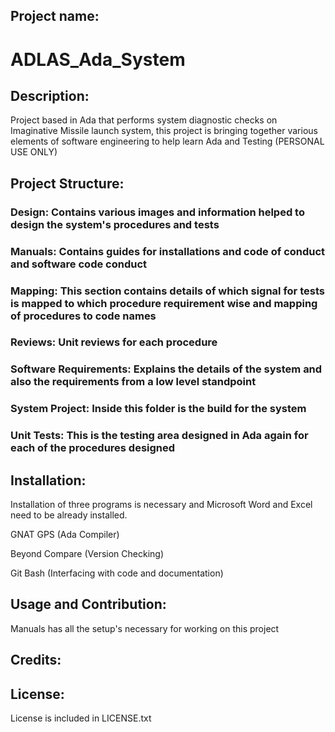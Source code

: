 ## Project name: ##
# ADLAS_Ada_System #

## Description: ##

Project based in Ada that performs system diagnostic checks on Imaginative Missile launch system, this project is bringing together various elements of software engineering to help learn Ada and Testing (PERSONAL USE ONLY)

## Project Structure: ##

### Design: Contains various images and information helped to design the system's procedures and tests ###

### Manuals: Contains guides for installations and code of conduct and software code conduct ###

### Mapping: This section contains details of which signal for tests is mapped to which procedure requirement wise and mapping of procedures to code names ###

### Reviews: Unit reviews for each procedure ###

### Software Requirements: Explains the details of the system and also the requirements from a low level standpoint ###

### System Project: Inside this folder is the build for the system ###

### Unit Tests: This is the testing area designed in Ada again for each of the procedures designed ###

## Installation: ##

Installation of three programs is necessary and Microsoft Word and Excel need to be already installed.

GNAT GPS (Ada Compiler)

Beyond Compare (Version Checking)

Git Bash (Interfacing with code and documentation)

## Usage and Contribution: ##

Manuals has all the setup's necessary for working on this project

## Credits: ##


## License: ##
License is included in LICENSE.txt
